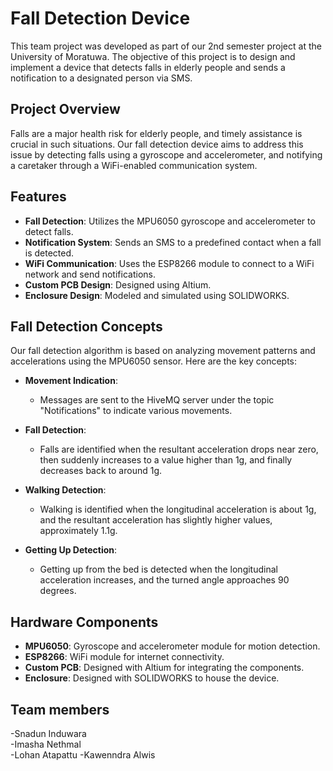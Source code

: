 # Fall Detection Device


This team project was developed as part of our 2nd semester project at the University of Moratuwa. The objective of this project is to design and implement a device that detects falls in elderly people and sends a notification to a designated person via SMS.

## Project Overview

Falls are a major health risk for elderly people, and timely assistance is crucial in such situations. Our fall detection device aims to address this issue by detecting falls using a gyroscope and accelerometer, and notifying a caretaker through a WiFi-enabled communication system.

## Features

- **Fall Detection**: Utilizes the MPU6050 gyroscope and accelerometer to detect falls.
- **Notification System**: Sends an SMS to a predefined contact when a fall is detected.
- **WiFi Communication**: Uses the ESP8266 module to connect to a WiFi network and send notifications.
- **Custom PCB Design**: Designed using Altium.
- **Enclosure Design**: Modeled and simulated using SOLIDWORKS.

## Fall Detection Concepts

Our fall detection algorithm is based on analyzing movement patterns and accelerations using the MPU6050 sensor. Here are the key concepts:

- **Movement Indication**: 
  - Messages are sent to the HiveMQ server under the topic "Notifications" to indicate various movements.

- **Fall Detection**:
  - Falls are identified when the resultant acceleration drops near zero, then suddenly increases to a value higher than 1g, and finally decreases back to around 1g.

- **Walking Detection**:
  - Walking is identified when the longitudinal acceleration is about 1g, and the resultant acceleration has slightly higher values, approximately 1.1g.

- **Getting Up Detection**:
  - Getting up from the bed is detected when the longitudinal acceleration increases, and the turned angle approaches 90 degrees.

## Hardware Components

- **MPU6050**: Gyroscope and accelerometer module for motion detection.
- **ESP8266**: WiFi module for internet connectivity.
- **Custom PCB**: Designed with Altium for integrating the components.
- **Enclosure**: Designed with SOLIDWORKS to house the device.

## Team members
-Snadun Induwara  
-Imasha Nethmal  
-Lohan Atapattu
-Kawenndra Alwis
